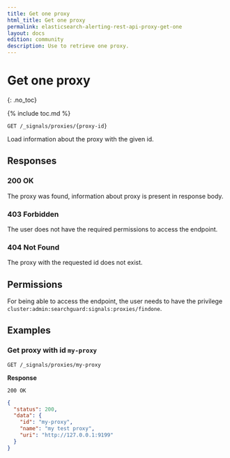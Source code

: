 ```yaml
---
title: Get one proxy
html_title: Get one proxy
permalink: elasticsearch-alerting-rest-api-proxy-get-one
layout: docs
edition: community
description: Use to retrieve one proxy.
---
```

<!--- Copyright 2023 floragunn GmbH -->

# Get one proxy
{: .no_toc}

{% include toc.md %}


```
GET /_signals/proxies/{proxy-id}
```

Load information about the proxy with the given id. 


## Responses

### 200 OK

The proxy was found, information about proxy is present in response body.

### 403 Forbidden

The user does not have the required permissions to access the endpoint.

### 404 Not Found

The proxy with the requested id does not exist.

## Permissions

For being able to access the endpoint, the user needs to have the privilege `cluster:admin:searchguard:signals:proxies/findone`.

## Examples

### Get proxy with id `my-proxy`

```
GET /_signals/proxies/my-proxy
```

**Response**

```
200 OK
```

```json
{
  "status": 200,
  "data": {
    "id": "my-proxy",
    "name": "my test proxy",
    "uri": "http://127.0.0.1:9199"
  }
}
```
